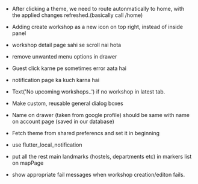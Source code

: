 - After clicking a theme, we need to route autonmatically to home, with the applied changes refreshed.(basically call /home)
- Adding create workshop as a new icon on top right, instead of inside panel
- workshop detail page sahi se scroll nai hota
- remove unwanted menu options in drawer
- Guest click karne pe sometimes error aata hai
- notification page ka kuch karna hai
- Text('No upcoming workshops..') if no workshop in latest tab.

- Make custom, reusable general dialog boxes
- Name on drawer (taken from google profile) should be same with name on account page (saved in our database)
- Fetch theme from shared preferencs and set it in beginning
- use flutter_local_notification
- put all the rest main landmarks (hostels, departments etc) in markers list on mapPage

- show appropriate fail messages when workshop creation/editon fails.